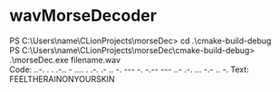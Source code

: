 # wavMorseDecoder
PS C:\Users\name\CLionProjects\morseDec> cd .\cmake-build-debug\
PS C:\Users\name\CLionProjects\morseDec\cmake-build-debug> .\morseDec.exe filename.wav   
Code: ..-. . . .-.. - .... . .-. .- .. -. --- -. -.-- --- ..- .-. ... -.- .. -.
Text: FEELTHERAINONYOURSKIN
